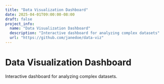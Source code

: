 ```yaml
---
title: "Data Visualization Dashboard"
date: 2025-04-01T09:00:00-08:00
draft: false
project_info:
  name: "Data Visualization Dashboard"
  description: "Interactive dashboard for analyzing complex datasets"
  url: "https://github.com/janedoe/data-viz"
---
```


# Data Visualization Dashboard

Interactive dashboard for analyzing complex datasets.
